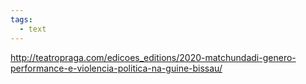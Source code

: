 ```yaml
---
tags:
  - text
---
```



http://teatropraga.com/edicoes_editions/2020-matchundadi-genero-performance-e-violencia-politica-na-guine-bissau/
